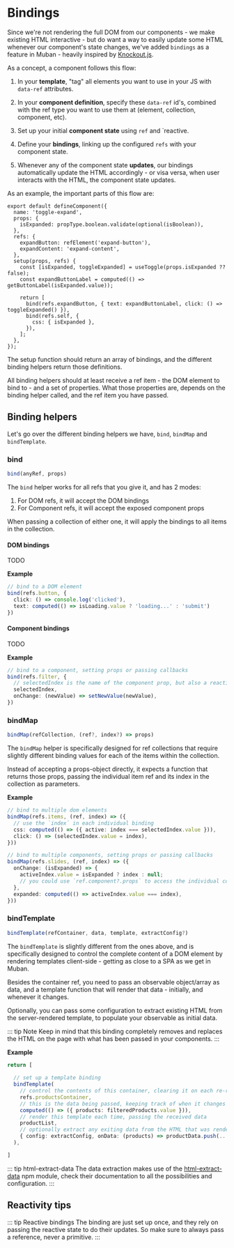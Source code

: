 # Bindings

Since we're not rendering the full DOM from our components - we make existing HTML interactive - but
do want a way to easily update some HTML whenever our component's state changes, we've added
`bindings` as a feature in Muban - heavily inspired by [Knockout.js](https://knockoutjs.com/documentation/).

As a concept, a component follows this flow:

1. In your **template**, "tag" all elements you want to use in your JS with `data-ref` attributes.

2. In your **component definition**, specify these `data-ref` id's, combined with the ref type you
 want to use them at (element, collection, component, etc).
3. Set up your initial **component state** using `ref` and `reactive.
4. Define your **bindings**, linking up the configured `refs` with your component state.
5. Whenever any of the component state **updates**, our bindings automatically update the HTML
 accordingly - or visa versa, when user interacts with the HTML, the component state updates. 

As an example, the important parts of this flow are:

```ts{7-8,11-12,15-18}
export default defineComponent({
  name: 'toggle-expand',
  props: {
    isExpanded: propType.boolean.validate(optional(isBoolean)),
  },
  refs: {
    expandButton: refElement('expand-button'),
    expandContent: 'expand-content',
  },
  setup(props, refs) {
    const [isExpanded, toggleExpanded] = useToggle(props.isExpanded ?? false);
    const expandButtonLabel = computed(() => getButtonLabel(isExpanded.value));

    return [
      bind(refs.expandButton, { text: expandButtonLabel, click: () => toggleExpanded() }),
      bind(refs.self, {
        css: { isExpanded },
      }),
    ];
  },
});
```

The setup function should return an array of bindings, and the different binding helpers return
those definitions.

All binding helpers should at least receive a ref item - the DOM element to bind to - and a set
of properties. What those properties are, depends on the binding helper called, and the ref item
you have passed.

## Binding helpers

Let's go over the different binding helpers we have, `bind`, `bindMap` and `bindTemplate`.

### bind

```ts
bind(anyRef, props)
```

The `bind` helper works for all refs that you give it, and has 2 modes:
1. For DOM refs, it will accept the DOM bindings
2. For Component refs, it will accept the exposed component props

When passing a collection of either one, it will apply the bindings to all items in the collection.


#### DOM bindings

TODO

**Example**

```ts
// bind to a DOM element
bind(refs.button, {
  click: () => console.log('clicked'),
  text: computed(() => isLoading.value ? 'loading...' : 'submit')
})
```

#### Component bindings

TODO 

**Example**

```ts
// bind to a component, setting props or passing callbacks
bind(refs.filter, {
  // selectedIndex is the name of the component prop, but also a reactive `ref`
  selectedIndex,
  onChange: (newValue) => setNewValue(newValue),
})
```

### bindMap

```ts
bindMap(refCollection, (ref?, index?) => props)
```

The `bindMap` helper is specifically designed for ref collections that require slightly
different binding values for each of the items within the collection.

Instead of accepting a props-object directly, it expects a function that returns those props,
passing the individual item ref and its index in the collection as parameters.

**Example**

```ts
// bind to multiple dom elements
bindMap(refs.items, (ref, index) => ({
  // use the `index` in each individual binding
  css: computed(() => ({ active: index === selectedIndex.value })),
  click: () => (selectedIndex.value = index),
}))

// bind to multiple components, setting props or passing callbacks
bindMap(refs.slides, (ref, index) => ({
  onChange: (isExpanded) => {
    activeIndex.value = isExpanded ? index : null;
    // you could use `ref.component?.props` to access the individual component's props
  },
  expanded: computed(() => activeIndex.value === index),
}))
```

### bindTemplate

```ts
bindTemplate(refContainer, data, template, extractConfig?)
```

The `bindTemplate` is slightly different from the ones above, and is specifically designed to
control the complete content of a DOM element by rendering templates client-side - getting as close
to a SPA as we get in Muban.

Besides the container ref, you need to pass an observable object/array as data, and a template
function that will render that data - initially, and whenever it changes.

Optionally, you can pass some configuration to extract existing HTML from the server-rendered
template, to populate your observable as initial data.

::: tip Note
Keep in mind that this binding completely removes and replaces the HTML on the page with what has
been passed in your components.
:::

**Example**

```ts
return [
  
  // set up a template binding
  bindTemplate(
    // control the contents of this container, clearing it on each re-render
    refs.productsContainer,
    // this is the data being passed, keeping track of when it changes
    computed(() => ({ products: filteredProducts.value })),
    // render this template each time, passing the received data
    productList,
    // optionally extract any exiting data from the HTML that was rendered on the server
    { config: extractConfig, onData: (products) => productData.push(...products) },
  ),

]
```

::: tip html-extract-data
The data extraction makes use of the [html-extract-data](https://www.npmjs.com/package/html-extract-data)
npm module, check their documentation to all the possibilities and configuration.
:::

## Reactivity tips

::: tip Reactive bindings
The binding are just set up once, and they rely on passing the reactive state to do their updates.
So make sure to always pass a reference, never a primitive.
:::
